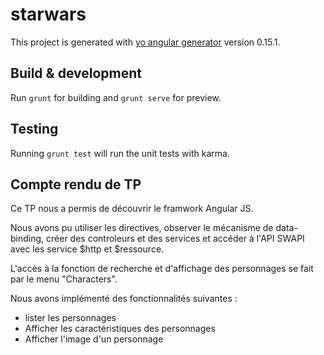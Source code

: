 # starwars

This project is generated with [yo angular generator](https://github.com/yeoman/generator-angular)
version 0.15.1.

## Build & development

Run `grunt` for building and `grunt serve` for preview.

## Testing

Running `grunt test` will run the unit tests with karma.

## Compte rendu de TP

Ce TP nous a permis de découvrir le framwork Angular JS. 

Nous avons pu utiliser les directives, observer le mécanisme de data-binding, créer des controleurs et des services et accéder à l'API SWAPI avec les service $http et $ressource. 

L'accès à la fonction de recherche et d'affichage des personnages se fait par le menu "Characters". 

Nous avons implémenté des fonctionnalités suivantes : 
* lister les personnages
* Afficher les caractéristiques des personnages
* Afficher l'image d'un personnage
